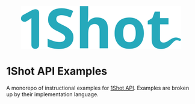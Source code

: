 <div align="center">
  <img src="1shot-logo.svg" alt="1Shot" />
</div>

# 1Shot API Examples

A monorepo of instructional examples for [1Shot API](https://1shotapi.com). Examples are broken up by their implementation language. 